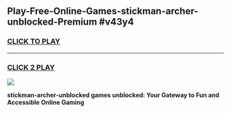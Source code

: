 
## Play-Free-Online-Games-stickman-archer-unblocked-Premium #v43y4
<h3>
<a href="https://premium.freeplayer.one?title=stickman-archer-unblocked&ref=8M">CLICK TO PLAY</a></h3>
<hr>

<h3>
<a href="https://premium.freeplayer.one?title=stickman-archer-unblocked&ref=8M">CLICK 2 PLAY</a>
  
</h3>

<a href="https://premium.freeplayer.one?title=stickman-archer-unblocked&ref=8M"><img src="https://clearcache.store/games.png"></a>


**stickman-archer-unblocked games unblocked: Your Gateway to Fun and Accessible Online Gaming**
